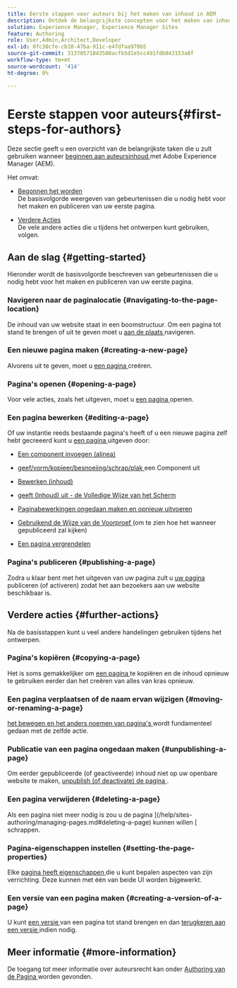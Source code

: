 ```yaml
---
title: Eerste stappen voor auteurs bij het maken van inhoud in AEM
description: Ontdek de belangrijkste concepten voor het maken van inhoud en ontwerpen in AEM 6.5 LTS. U vindt ook informatie over tags, sjablonen en andere paginafuncties.
solution: Experience Manager, Experience Manager Sites
feature: Authoring
role: User,Admin,Architect,Developer
exl-id: 8fc30cfe-cb10-47ba-911c-e4fdfaa970b5
source-git-commit: 31370571843508acfb5d1e5cc491fdb043153a8f
workflow-type: tm+mt
source-wordcount: '414'
ht-degree: 0%

---
```


# Eerste stappen voor auteurs{#first-steps-for-authors}

Deze sectie geeft u een overzicht van de belangrijkste taken die u zult gebruiken wanneer [ beginnen aan auteursinhoud ](/help/sites-authoring/author.md#concept-of-authoring-and-publishing) met Adobe Experience Manager (AEM).

Het omvat:

* [ Begonnen het worden ](#getting-started)\
  De basisvolgorde weergeven van gebeurtenissen die u nodig hebt voor het maken en publiceren van uw eerste pagina.

* [ Verdere Acties ](#further-actions)\
  De vele andere acties die u tijdens het ontwerpen kunt gebruiken, volgen.

## Aan de slag {#getting-started}

Hieronder wordt de basisvolgorde beschreven van gebeurtenissen die u nodig hebt voor het maken en publiceren van uw eerste pagina.

### Navigeren naar de paginalocatie {#navigating-to-the-page-location}

De inhoud van uw website staat in een boomstructuur. Om een pagina tot stand te brengen of uit te geven moet u [ aan de plaats ](/help/sites-authoring/basic-handling.md#viewing-and-selecting-resources) navigeren.

### Een nieuwe pagina maken {#creating-a-new-page}

Alvorens uit te geven, moet u [ een pagina ](/help/sites-authoring/managing-pages.md#creating-a-new-page) creëren.

### Pagina&#39;s openen {#opening-a-page}

Voor vele acties, zoals het uitgeven, moet u [ een pagina ](/help/sites-authoring/managing-pages.md#opening-a-page-for-editing) openen.

### Een pagina bewerken {#editing-a-page}

Of uw instantie reeds bestaande pagina&#39;s heeft of u een nieuwe pagina zelf hebt gecreeerd kunt u [ een pagina ](/help/sites-authoring/editing-content.md) uitgeven door:

* [Een component invoegen (alinea)](/help/sites-authoring/editing-content.md#inserting-a-component)
* [ geef/vorm/kopieer/besnoeiing/schrap/plak ](/help/sites-authoring/editing-content.md#edit-configure-copy-cut-delete-paste) een Component uit
* [Bewerken (inhoud)](/help/sites-authoring/editing-content.md#edit-content)
* [ geeft (Inhoud) uit - de Volledige Wijze van het Scherm ](/help/sites-authoring/editing-content.md#edit-content-full-screen-mode)

* [Paginabewerkingen ongedaan maken en opnieuw uitvoeren](/help/sites-authoring/editing-content.md#undoing-and-redoing-page-edits)
* [ Gebruikend de Wijze van de Voorproef ](/help/sites-authoring/editing-content.md#preview-mode) (om te zien hoe het wanneer gepubliceerd zal kijken)
* [Een pagina vergrendelen](/help/sites-authoring/editing-content.md#locking-a-page)

### Pagina&#39;s publiceren {#publishing-a-page}

Zodra u klaar bent met het uitgeven van uw pagina zult u [ uw pagina ](/help/sites-authoring/publishing-pages.md#main-pars-title-10) publiceren (of activeren) zodat het aan bezoekers aan uw website beschikbaar is.

## Verdere acties {#further-actions}

Na de basisstappen kunt u veel andere handelingen gebruiken tijdens het ontwerpen.

### Pagina&#39;s kopiëren {#copying-a-page}

Het is soms gemakkelijker om [ een pagina ](/help/sites-authoring/managing-pages.md#copying-and-pasting-a-page) te kopiëren en de inhoud opnieuw te gebruiken eerder dan het creëren van alles van kras opnieuw.

### Een pagina verplaatsen of de naam ervan wijzigen {#moving-or-renaming-a-page}

[ het bewegen en het anders noemen van pagina&#39;s ](/help/sites-authoring/managing-pages.md#moving-or-renaming-a-page) wordt fundamenteel gedaan met de zelfde actie.

### Publicatie van een pagina ongedaan maken {#unpublishing-a-page}

Om eerder gepubliceerde (of geactiveerde) inhoud niet op uw openbare website te maken, [ unpublish (of deactivate) de pagina ](/help/sites-authoring/publishing-pages.md#main-pars-title-5).

### Een pagina verwijderen {#deleting-a-page}

Als een pagina niet meer nodig is zou u de pagina ](/help/sites-authoring/managing-pages.md#deleting-a-page) kunnen willen [ schrappen.

### Pagina-eigenschappen instellen {#setting-the-page-properties}

Elke [ pagina heeft eigenschappen ](/help/sites-authoring/editing-page-properties.md) die u kunt bepalen aspecten van zijn verrichting. Deze kunnen met één van beide UI worden bijgewerkt.

### Een versie van een pagina maken {#creating-a-version-of-a-page}

U kunt [ een versie ](/help/sites-authoring/working-with-page-versions.md#creating-a-new-version) van een pagina tot stand brengen en dan [ terugkeren aan een versie ](/help/sites-authoring/working-with-page-versions.md#reverting-to-a-page-version) indien nodig.

## Meer informatie {#more-information}

De toegang tot meer informatie over auteursrecht kan onder [ Authoring van de Pagina ](/help/sites-authoring/page-authoring.md) worden gevonden.
